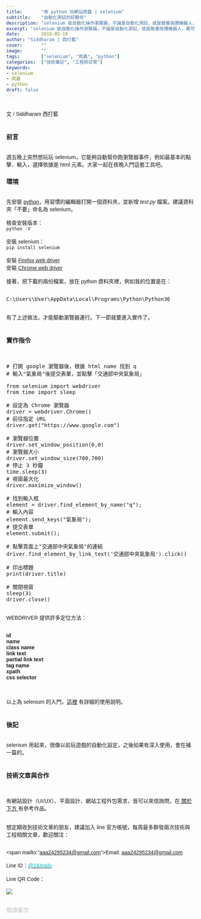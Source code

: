```yaml
---
title:       "用 python 玩網站爬蟲 | selenium"
subtitle:    "自動化測試的好夥伴"
description: "selenium 能自動化操作瀏覽器，不論是自動化測試，或是臉書按讚機器人，都可以做，而且只需要一小時就可以入門，十分簡單......"
excerpt: "selenium 能自動化操作瀏覽器，不論是自動化測試，或是臉書按讚機器人，都可以做，而且只需要一小時就可以入門，十分簡單......"
date:        2019-05-10
author: "Siddharam | 西打藍"
cover:       ""
image:       ""
tags:        ["selenium", "爬蟲", "python"]
categories:  ["技術筆記", "工程師日常"]
keywords:
- selenium
- 爬蟲
- python
draft: false
---
```




<article style="font-family: 'Noto Sans TC', '微軟正黑體', sans-serif; font-weight: 300;">

<br>文 / Siddharam 西打藍<br><br>

<h3 class="article-h1-color">前言</h3><br>
週五晚上突然想玩玩 selenium，它能夠自動幫你跑瀏覽器事件，例如最基本的點擊、輸入，選擇依據是 html 元素。大家一起在夜晚入門這套工具吧。

<h3 class="article-h1-color">環境</h3><br>
先安裝 <a href="https://www.python.org/downloads/">python</a>，用習慣的編輯器打開一個資料夾，並新增 <i>test.py </i>檔案。建議資料夾「不要」命名為 selenium。<br><br>
檢查安裝版本：<br>
<code>python -V</code><br><br>
安裝 selenium：<br>
<code>pip install selenium</code><br><br>
安裝 <a href="https://github.com/mozilla/geckodriver/releases/download/v0.20.1/geckodriver-v0.20.1-win64.zip">Firefox web driver</a><br>
安裝 <a href="https://chromedriver.storage.googleapis.com/2.38/chromedriver_win32.zip">Chrome web driver</a><br><br>
接著，把下載的兩份檔案，放在 python 資料夾裡，例如我的位置是在：<br><br>
<pre>C:\Users\User\AppData\Local\Programs\Python\Python36</pre><br>
有了上述做法，才能驅動瀏覽器運行。下一節就要進入實作了。<br><br>

<h3 class="article-h1-color">實作指令</h3><br>

<pre>
# 打開 google 瀏覽器後，根據 html name 找到 q
# 輸入"氣象局"後提交表單，並點擊「交通部中央氣象局」

from selenium import webdriver
from time import sleep

# 設定為 Chrome 瀏覽器
driver = webdriver.Chrome()
# 前往指定 URL
driver.get("https://www.google.com")

# 瀏覽器位置
driver.set_window_position(0,0) 
# 瀏覽器大小
driver.set_window_size(700,700) 
# 停止 3 秒鐘
time.sleep(3)
# 視窗最大化
driver.maximize_window()

# 找到輸入框
element = driver.find_element_by_name("q");
# 輸入內容
element.send_keys("氣象局");
# 提交表單
element.submit();

# 點擊頁面上"交通部中央氣象局"的連結
driver.find_element_by_link_text('交通部中央氣象局').click() 

# 印出標題
print(driver.title)

# 關閉視窗
sleep(3)
driver.close()

</pre>

WEBDRIVER 提供許多定位方法：<br><br>

<b>
id<br>
name<br>
class name<br>
link text<br>
partial link text<br>
tag name<br>
xpath<br>
css selector<br>
</b><br><br>

以上為 selenium 的入門，<a href="https://www.qa-knowhow.com/?p=3811">這裡</a> 有詳細的使用說明。<br><br>


<h3 class="article-h1-color">後記</h3><br>
selenium 用起來，很像以前玩遊戲的自動化設定，之後如果有深入使用，會在補一篇的。<br><br>

<h3 class="article-h1-color">技術文章與合作</h3><br>

有網站設計（UI/UX）、平面設計、網站工程外包需求，皆可以來信詢問，在<a href="https://siddharam.com.tw/top/about/"> 關於下方 </a>有參考作品。<br><br>

想定期收到技術文章的朋友，建議加入 line 官方帳號，每周最多群發兩次技術與工程相關文章，歡迎關注：<br><br>

<span mailto:"aaa24295234@gmail.com">Email: aaa24295234@gmail.com</span><br><br>
Line ID：<a href="http://nav.cx/dkV3Bm2"><span id="lineId" style="color:rgb(2, 186, 192); cursor:pointer">@184railx</span></a><br><br>
Line QR Code：<br><br>
<img src="https://qr-official.line.me/sid/M/184railx.png">
<br><br>


</article>

<div style="color: #bfbfbf; font-size: 15px;" id="busuanzi_container_page_pv">
  閱讀量<span id="busuanzi_value_page_pv"></span>次
</div>


<script src="../../js/post.js"></script>